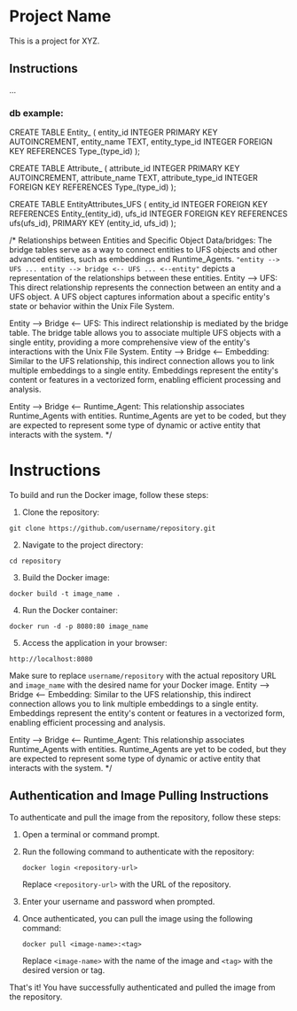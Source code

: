 # Project Name

This is a project for XYZ.

## Instructions

...
### db example:
CREATE TABLE Entity_ (
    entity_id INTEGER PRIMARY KEY AUTOINCREMENT,
    entity_name TEXT,
    entity_type_id INTEGER FOREIGN KEY REFERENCES Type_(type_id)
);

CREATE TABLE Attribute_ (
    attribute_id INTEGER PRIMARY KEY AUTOINCREMENT,
    attribute_name TEXT,
    attribute_type_id INTEGER FOREIGN KEY REFERENCES Type_(type_id)
);

CREATE TABLE EntityAttributes_UFS (
  entity_id INTEGER FOREIGN KEY REFERENCES Entity_(entity_id),
  ufs_id INTEGER FOREIGN KEY REFERENCES ufs(ufs_id),
  PRIMARY KEY (entity_id, ufs_id)
  );

/* Relationships between Entities and Specific Object Data/bridges:
The bridge tables serve as a way to connect entities to UFS objects and other advanced entities, such as embeddings and Runtime_Agents. 
`"entity --> UFS ... entity --> bridge <-- UFS ... <--entity"` depicts a representation of the relationships between these entities.
Entity --> UFS: This direct relationship represents the connection between an entity and a UFS object. A UFS object captures information about a specific entity's state or behavior within the Unix File System.

Entity --> Bridge <-- UFS: This indirect relationship is mediated by the bridge table. The bridge table allows you to associate multiple UFS objects with a single entity, providing a more comprehensive view of the entity's interactions with the Unix File System.
Entity --> Bridge <-- Embedding: Similar to the UFS relationship, this indirect connection allows you to link multiple embeddings to a single entity. Embeddings represent the entity's content or features in a vectorized form, enabling efficient processing and analysis.

Entity --> Bridge <-- Runtime_Agent: This relationship associates Runtime_Agents with entities. Runtime_Agents are yet to be coded, but they are expected to represent some type of dynamic or active entity that interacts with the system. */
# Instructions
To build and run the Docker image, follow these steps:

1. Clone the repository:
```
git clone https://github.com/username/repository.git
```

2. Navigate to the project directory:
```
cd repository
```

3. Build the Docker image:
```
docker build -t image_name .
```

4. Run the Docker container:
```
docker run -d -p 8080:80 image_name
```

5. Access the application in your browser:
```
http://localhost:8080
```

Make sure to replace `username/repository` with the actual repository URL and `image_name` with the desired name for your Docker image.
Entity --> Bridge <-- Embedding: Similar to the UFS relationship, this indirect connection allows you to link multiple embeddings to a single entity. Embeddings represent the entity's content or features in a vectorized form, enabling efficient processing and analysis.

Entity --> Bridge <-- Runtime_Agent: This relationship associates Runtime_Agents with entities. Runtime_Agents are yet to be coded, but they are expected to represent some type of dynamic or active entity that interacts with the system. */

## Authentication and Image Pulling Instructions

To authenticate and pull the image from the repository, follow these steps:

1. Open a terminal or command prompt.
2. Run the following command to authenticate with the repository:
   ```
   docker login <repository-url>
   ```
   Replace `<repository-url>` with the URL of the repository.
3. Enter your username and password when prompted.

4. Once authenticated, you can pull the image using the following command:
   ```
   docker pull <image-name>:<tag>
   ```
   Replace `<image-name>` with the name of the image and `<tag>` with the desired version or tag.

That's it! You have successfully authenticated and pulled the image from the repository.

